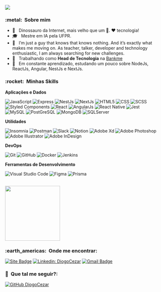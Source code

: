 
![](https://komarev.com/ghpvc/?username=diogocezar&color=006bed)

<h3> :metal: &nbsp;Sobre mim </h3>

- 🤔 &nbsp; Dinossauro da Internet, mais velho que um 💾. ♥️ tecnologia!
- 🎓 &nbsp; Mestre em IA pela UFPR.
- 💭 &nbsp; I’m just a guy that knows that knows nothing. And it’s exactly what makes me moving on. As teacher, talker, developer and technology enthusiastic, I am always searching for new challenges.
- 💼 &nbsp; Trabalhando como **Head de Tecnologia** na <a href="https://bankme.tech/">Bankme</a>
- 🌱 &nbsp; Em constante aprendizado, estudando um pouco sobre NodeJs, ReactJs, Angular, NestJs e NextJs.

<h3> :rocket: &nbsp;Minhas Skills </h3>

**Aplicações e Dados**

  ![JavaScript](https://img.shields.io/badge/-JavaScript-333333?style=flat&logo=javascript)
  ![Express](https://img.shields.io/badge/-Express-333333?style=flat&logo=express)
  ![NestJs](https://img.shields.io/badge/-NestJS-333333?style=flat&logo=nestjs)
  ![NextJs](https://img.shields.io/badge/-NextJS-333333?style=flat&logo=nextjs)
  ![HTML5](https://img.shields.io/badge/-HTML5-333333?style=flat&logo=HTML5)
  ![CSS](https://img.shields.io/badge/-CSS-333333?style=flat&logo=CSS3&logoColor=1572B6)
  ![SCSS](https://img.shields.io/badge/-SCSS-333333?style=flat&logo=SCSS)
  ![Styled Components](https://img.shields.io/badge/-StyledComponents-333333?style=flat&logo=styledcomponents)
  ![React](https://img.shields.io/badge/-React-333333?style=flat&logo=react)
  ![AngularJs](https://img.shields.io/badge/-AngularJS-333333?style=flat&logo=angularjs)
  ![React Native](https://img.shields.io/badge/-React%20Native-333333?style=flat&logo=react)
  ![Jest](https://img.shields.io/badge/-Jest-333333?style=flat&logo=jest)
  ![MySQL](https://img.shields.io/badge/-MySQL-333333?style=flat&logo=mysql)
  ![PostGreSQL](https://img.shields.io/badge/-PostGreSQL-333333?style=flat&logo=postgresql)
  ![MongoDB](https://img.shields.io/badge/-MongoDB-333333?style=flat&logo=mongodb)
  ![SQLServer](https://img.shields.io/badge/-SQLServer-333333?style=flat&logo=sqlserver)
  

**Utilidades**

  ![Insomnia](https://img.shields.io/badge/-Insomnia-333333?style=flat&logo=insomnia)
  ![Postman](https://img.shields.io/badge/-Postman-333333?style=flat&logo=postman)
  ![Slack](https://img.shields.io/badge/-Slack-333333?style=flat&logo=slack)
  ![Notion](https://img.shields.io/badge/-Notion-333333?style=flat&logo=notion)
  ![Adobe Xd](https://img.shields.io/badge/-AdobeXd-333333?style=flat&logo=adobexd)
  ![Adobe Photoshop](https://img.shields.io/badge/-AdobePhotoshop-333333?style=flat&logo=adobephotoshop)
  ![Adobe Illustrator](https://img.shields.io/badge/-AdobeIllustrator-333333?style=flat&logo=adobeillustrator)
  ![Adobe InDesign](https://img.shields.io/badge/-AdobeInDesign-333333?style=flat&logo=adobeInDesign)

**DevOps**

  ![Git](https://img.shields.io/badge/-Git-333333?style=flat&logo=git)
  ![GitHub](https://img.shields.io/badge/-GitHub-333333?style=flat&logo=github)
  ![Docker](https://img.shields.io/badge/-Docker-333333?style=flat&logo=docker)
  ![Jenkins](https://img.shields.io/badge/-Jenkins-333333?style=flat&logo=jenkis)

**Ferramentas de Desenvolvimento**

  ![Visual Studio Code](https://img.shields.io/badge/-Visual%20Studio%20Code-333333?style=flat&logo=visual-studio-code)
  ![Figma](https://img.shields.io/badge/-Figma-333333?style=flat&logo=figma)
  ![Prisma](https://img.shields.io/badge/-Prisma-333333?style=flat&logo=prisma)

<br/>

<a href="https://github.com/diogocezar">
  <img height="180em" src="https://github-readme-stats.vercel.app/api?username=diogocezar&theme=dracula&show_icons=true" />
</a>

<br/>

<h3> :earth_americas: &nbsp;Onde me encontrar: </h3> 


[![Site Badge](https://img.shields.io/badge/-http://diogocezar.dev-006bed?style=flat-square&logo=website&logoColor=white&link=http://diogocezar.dev)](http://diogocezar.dev)
[![Linkedin: DiogoCezar](https://img.shields.io/badge/-diogocezar-blue?style=flat-square&logo=Linkedin&logoColor=white&link=https://www.linkedin.com/in/diogocezar/)](https://www.linkedin.com/in/diogocezar/)
[![Gmail Badge](https://img.shields.io/badge/-diogo@diogocezar.com-006bed?style=flat-square&logo=Gmail&logoColor=white&link=mailto:diogo@diogocezar.com)](mailto:diogo@diogocezar.com)


<h3> 👀 &nbsp;Que tal me seguir?: </h3> 

[![GitHub DiogoCezar](https://img.shields.io/github/followers/diogocezar?label=follow&style=social)](https://github.com/diogocezar)
